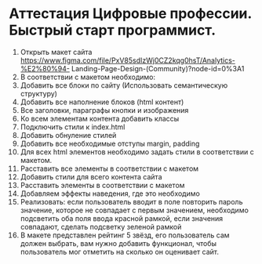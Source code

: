 # Аттестация Цифровые профессии. Быстрый старт программист.

1. Открыть макет сайта
   https://www.figma.com/file/PxV85sdIzWj0CZ2kqg0hsT/Analytics-%E2%80%94-
   Landing-Page-Design-(Community)?node-id=0%3A1
2. В соответствии с макетом необходимо:
3. Добавить все блоки по сайту (Использовать семантическую структуру)
4. Добавить все наполнение блоков (html контент)
5. Все заголовки, параграфы кнопки и изображения
6. Ко всем элементам контента добавить классы
7. Подключить стили к index.html
8. Добавить обнуление стилей
9. Добавить все необходимые отступы margin, padding
10. Для всех html элементов необходимо задать стили в соответствии с
    макетом.
11. Расставить все элементы в соответствии с макетом
12. Добавить стили для всего контента сайта
13. Расставить элементы в соответствии с макетом
14. Добавляем эффекты наведения, где это необходимо
15. Реализовать: если пользователь вводит в поле повторить пароль значение,
    которое не совпадает с первым значением, необходимо подсветить оба
    поля ввода красной рамкой, если значения совпадают, сделать подсветку
    зеленой рамкой
16. В макете представлен рейтинг 5 звёзд, его пользователь сам должен
    выбрать, вам нужно добавить функционал, чтобы пользователь мог
    отметить на сколько он оценивает сайт.
